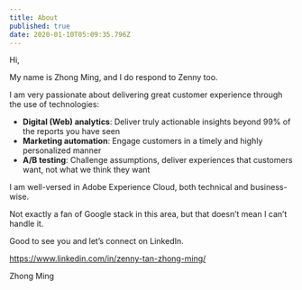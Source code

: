 ```yaml
---
title: About
published: true
date: 2020-01-10T05:09:35.796Z
---
```

Hi,

My name is Zhong Ming, and I do respond to Zenny too.

I am very passionate about delivering great customer experience through the use of technologies:

* **Digital (Web) analytics**: Deliver truly actionable insights beyond 99% of the reports you have seen
* **Marketing automation**: Engage customers in a timely and highly personalized manner
* **A/B testing**: Challenge assumptions, deliver experiences that customers want, not what we think they want

I am well-versed in Adobe Experience Cloud, both technical and business-wise.

Not exactly a fan of Google stack in this area, but that doesn’t mean I can’t handle it.

Good to see you and let’s connect on LinkedIn.

<https://www.linkedin.com/in/zenny-tan-zhong-ming/>

Zhong Ming
